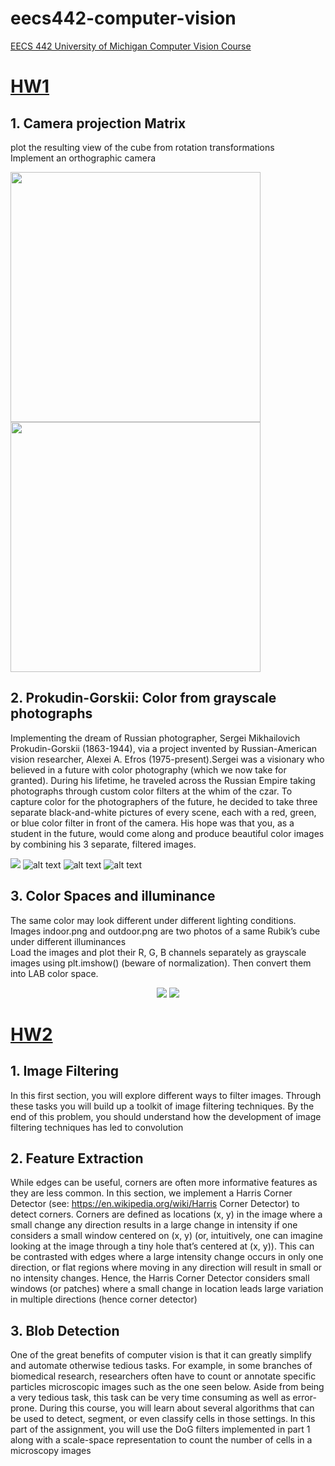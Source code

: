 # eecs442-computer-vision
[EECS 442  University of Michigan Computer Vision Course](https://web.eecs.umich.edu/~fouhey/teaching/EECS442_F19/index.html#syllabus)

# [HW1](https://web.eecs.umich.edu/~fouhey/teaching/EECS442_F19/resources/HW1.pdf)
## 1.  Camera projection Matrix 
plot the resulting view of the cube from rotation transformations  
Implement an orthographic camera 


<img src="https://github.com/unghee/eecs442-computer-vision/blob/master/hw1_submission/images/problem1_c.png" width ="400"><img src="https://github.com/unghee/eecs442-computer-vision/blob/master/hw1_submission/images/ortho.png" width ="400">
## 2. Prokudin-Gorskii: Color from grayscale photographs 
Implementing the dream of Russian photographer, Sergei Mikhailovich
Prokudin-Gorskii (1863-1944), via a project invented by Russian-American vision researcher, Alexei A.
Efros (1975-present).Sergei was a visionary who believed in a future with color photography (which
we now take for granted). During his lifetime, he traveled across the Russian Empire taking photographs
through custom color filters at the whim of the czar. To capture color for the photographers of the future,
he decided to take three separate black-and-white pictures of every scene, each with a red, green, or blue
color filter in front of the camera. His hope was that you, as a student in the future, would come along and
produce beautiful color images by combining his 3 separate, filtered images.


![](https://github.com/unghee/eecs442-computer-vision/blob/master/hw1_submission/images/HW1_files/prokudin-gorskii/00125v.jpg)
![alt text](https://github.com/unghee/eecs442-computer-vision/blob/master/hw1_submission/images/00125vstacked_alinged.jpg)
![alt text](https://github.com/unghee/eecs442-computer-vision/blob/master/hw1_submission/images/HW1_files/prokudin-gorskii/00153v.jpg)
![alt text](https://github.com/unghee/eecs442-computer-vision/blob/master/hw1_submission/images/00153vstacked_alinged.jpg)

## 3. Color Spaces and illuminance

The same color may look different under different lighting conditions. Images indoor.png and outdoor.png
are two photos of a same Rubik’s cube under different illuminances  
Load the images and plot their R, G, B channels separately as grayscale images using plt.imshow()
(beware of normalization). Then convert them into LAB color space.

<p align="center">
<img src="https://github.com/unghee/eecs442-computer-vision/blob/master/hw1_submission/images/HW1_files/outdoor.png" >
<img src="https://github.com/unghee/eecs442-computer-vision/blob/master/hw1_submission/images/task3_1_outdoor_lab.png" >
</p>

# [HW2](https://web.eecs.umich.edu/~fouhey/teaching/EECS442_F19/resources/HW2.pdf)
## 1. Image Filtering 
In this first section, you will explore different ways to filter images. Through these tasks you will build
up a toolkit of image filtering techniques. By the end of this problem, you should understand how the
development of image filtering techniques has led to convolution

## 2. Feature Extraction
While edges can be useful, corners are often more informative features as they are less common. In this
section, we implement a Harris Corner Detector (see: https://en.wikipedia.org/wiki/Harris Corner Detector)
to detect corners. Corners are defined as locations (x, y) in the image where a small change any direction
results in a large change in intensity if one considers a small window centered on (x, y) (or, intuitively,
one can imagine looking at the image through a tiny hole that’s centered at (x, y)). This can be contrasted
with edges where a large intensity change occurs in only one direction, or flat regions where moving in any
direction will result in small or no intensity changes. Hence, the Harris Corner Detector considers small
windows (or patches) where a small change in location leads large variation in multiple directions (hence
corner detector)

## 3. Blob Detection
One of the great benefits of computer vision is that it can greatly simplify and automate otherwise tedious
tasks. For example, in some branches of biomedical research, researchers often have to count or annotate
specific particles microscopic images such as the one seen below. Aside from being a very tedious task, this
task can be very time consuming as well as error-prone. During this course, you will learn about several
algorithms that can be used to detect, segment, or even classify cells in those settings. In this part of the
assignment, you will use the DoG filters implemented in part 1 along with a scale-space representation to
count the number of cells in a microscopy images
